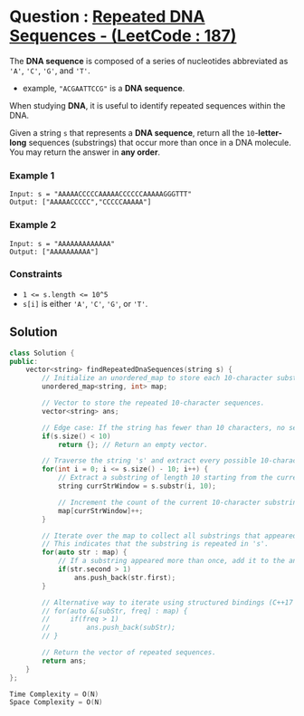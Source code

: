 # Question : [Repeated DNA Sequences - (LeetCode : 187)](https://leetcode.com/problems/repeated-dna-sequences/description/)

The **DNA sequence** is composed of a series of nucleotides abbreviated as `'A'`, `'C'`, `'G'`, and `'T'`.

-  example, `"ACGAATTCCG"` is a **DNA sequence**.

When studying **DNA**, it is useful to identify repeated sequences within the DNA.

Given a string `s` that represents a **DNA sequence**, return all the `10`-**letter-long** sequences (substrings) that occur more than once in a DNA molecule. You may return the answer in **any order**.

### Example 1

```
Input: s = "AAAAACCCCCAAAAACCCCCCAAAAAGGGTTT"
Output: ["AAAAACCCCC","CCCCCAAAAA"]
```

### Example 2

```
Input: s = "AAAAAAAAAAAAA"
Output: ["AAAAAAAAAA"]
```

### Constraints

-   `1 <= s.length <= 10^5`
-   `s[i]` is either `'A'`, `'C'`, `'G'`, or `'T'`.


## Solution

```Cpp
class Solution {
public:
    vector<string> findRepeatedDnaSequences(string s) {
        // Initialize an unordered_map to store each 10-character substring and its frequency count.
        unordered_map<string, int> map;

        // Vector to store the repeated 10-character sequences.
        vector<string> ans;

        // Edge case: If the string has fewer than 10 characters, no sequences of length 10 can exist.
        if(s.size() < 10)
            return {}; // Return an empty vector.

        // Traverse the string 's' and extract every possible 10-character substring.
        for(int i = 0; i <= s.size() - 10; i++) {
            // Extract a substring of length 10 starting from the current index 'i'.
            string currStrWindow = s.substr(i, 10);

            // Increment the count of the current 10-character substring in the map.
            map[currStrWindow]++;
        }

        // Iterate over the map to collect all substrings that appeared more than once.
        // This indicates that the substring is repeated in 's'.
        for(auto str : map) {
            // If a substring appeared more than once, add it to the answer vector.
            if(str.second > 1)
                ans.push_back(str.first);
        }

        // Alternative way to iterate using structured bindings (C++17 and above).
        // for(auto &[subStr, freq] : map) {
        //     if(freq > 1)
        //         ans.push_back(subStr);
        // }

        // Return the vector of repeated sequences.
        return ans;
    }
};

Time Complexity = O(N)
Space Complexity = O(N)
```